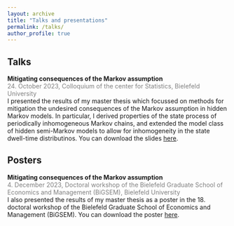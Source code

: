 ```yaml
---
layout: archive
title: "Talks and presentations"
permalink: /talks/
author_profile: true
---
```

## Talks
**Mitigating consequences of the Markov assumption**<br>
<span style="color:grey">24. October 2023,
Colloquium of the center for Statistics, Bielefeld University
</span><br>
I presented the results of my master thesis which focussed on methods for mitigation the undesired consequences of the Markov assumption in hidden Markov models. In particular, I derived properties of the state process of periodically inhomogeneous Markov chains, and extended the model class of hidden semi-Markov models to allow for inhomogeneity in the state dwell-time distributinos. You can download the slides [here](../files/slides_ZeSt.pdf).

## Posters

**Mitigating consequences of the Markov assumption**<br>
<span style="color:grey">4. December 2023,
Doctoral workshop of the Bielefeld Graduate School of Economics and Management (BiGSEM), Bielefeld University
</span><br>
I also presented the results of my master thesis as a poster in the 18. doctoral workshop of the Bielefeld Graduate School of Economics and Management (BiGSEM). You can download the poster [here](../files/Poster_BIGSEM_workshop_Koslik.pdf).


